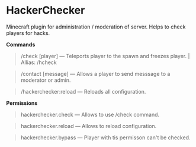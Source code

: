 # HackerChecker

Minecraft plugin for administration / moderation of server.
Helps to check players for hacks.

**Commands**
> /check [player] — Teleports player to the spawn and freezes player. | Allias: /hcheck

> /contact [message] — Allows a player to send messsage to a moderator or admin.

> /hackerchecker:reload — Reloads all configuration.

**Permissions**
> hackerchecker.check — Allows to use /check command.

> hackerchecker.reload — Allows to reload configuration.

> hackerchecker.bypass — Player with tis permisson can't be checked.
